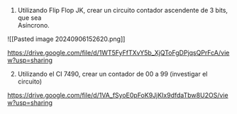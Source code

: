 1. Utilizando Flip Flop JK, crear un circuito contador ascendente de 3 bits, que sea  
Asíncrono.

![[Pasted image 20240906152620.png]]

https://drive.google.com/file/d/1WT5FyFfTXvY5b_XjQToFgDPjqsQPrFcA/view?usp=sharing

2. Utilizando el CI 7490, crear un contador de 00 a 99 (investigar el circuito)

https://drive.google.com/file/d/1VA_fSyoE0pFoK9JjKIx9dfdaTbw8U2OS/view?usp=sharing